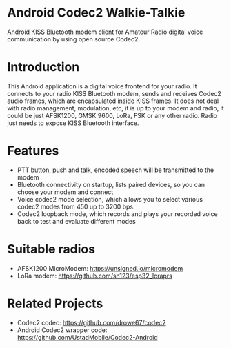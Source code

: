 # Android Codec2 Walkie-Talkie
Android KISS Bluetooth modem client for Amateur Radio digital voice communication by using open source Codec2.

# Introduction
This Android application is a digital voice frontend for your radio. It connects to your radio KISS Bluetooth modem, sends and receives Codec2 audio frames, which are encapsulated inside KISS frames. It does not deal with radio management, modulation, etc, it is up to your modem and radio, it could be just AFSK1200, GMSK 9600, LoRa, FSK or any other radio. Radio just needs to expose KISS Bluetooth interface.

# Features
- PTT button, push and talk, encoded speech will be transmitted to the modem
- Bluetooth connectivity on startup, lists paired devices, so you can choose your modem and connect
- Voice codec2 mode selection, which allows you to select various codec2 modes from 450 up to 3200 bps.
- Codec2 loopback mode, which records and plays your recorded voice back to test and evaluate different modes

# Suitable radios
- AFSK1200 MicroModem: https://unsigned.io/micromodem
- LoRa modem: https://github.com/sh123/esp32_loraprs

# Related Projects
- Codec2 codec: https://github.com/drowe67/codec2
- Android Codec2 wrapper code: https://github.com/UstadMobile/Codec2-Android

